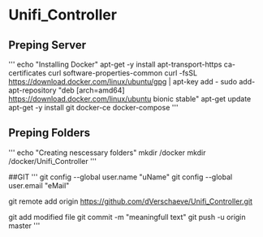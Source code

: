 # Unifi_Controller


## Preping Server
'''
echo "Installing Docker"
apt-get -y install apt-transport-https ca-certificates curl software-properties-common
curl -fsSL https://download.docker.com/linux/ubuntu/gpg | apt-key add -
sudo add-apt-repository "deb [arch=amd64] https://download.docker.com/linux/ubuntu bionic stable"
apt-get update
apt-get -y install git docker-ce docker-compose
'''

## Preping Folders
'''
echo "Creating nescessary folders"
mkdir /docker
mkdir /docker/Unifi_Controller
'''


##GIT
'''
git config --global user.name "uName"
git config --global user.email "eMail"

git remote add origin https://github.com/dVerschaeve/Unifi_Controller.git

git add modified file
git commit -m "meaningfull text"
git push -u origin master 
'''
